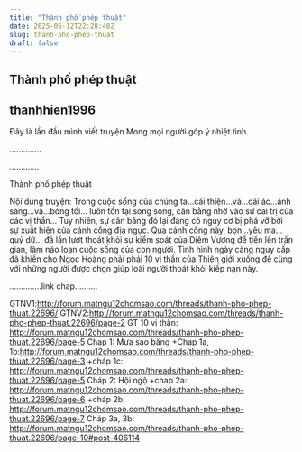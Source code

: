 ```yaml
---
title: "Thành phố phép thuật"
date: 2025-06-12T22:28:48Z
slug: thanh-pho-phep-thuat
draft: false
---
```


## Thành phố phép thuật

## thanhhien1996

Đây là lần đầu mình viết truyện
Mong mọi người góp ý nhiệt tình.
 
 
..............

	
	
.............
 
Thành phố phép thuật
 
 
Nội dung truyện: Trong cuộc sống của chúng ta…cái thiện…và…cái ác…ánh sáng…và…bóng tối… luôn tồn tại song song, cân bằng nhờ vào sự cai trị của các vị thần… Tuy nhiên, sự cân bằng đó lại đang có nguy cơ bị phá vỡ bởi sự xuất hiện của cánh cổng địa ngục. Qua cánh cổng này, bọn…yêu ma…quỷ dữ… đã lần lượt thoát khỏi sự kiểm soát của Diêm Vương để tiến lên trần gian, làm náo loạn cuộc sống của con người. Tình hình ngày càng nguy cấp đã khiến cho Ngọc Hoàng phải phái 10 vị thần của Thiên giới xuống để cùng với những người được chọn giúp loài người thoát khỏi kiếp nạn này.
 
..............link chap..........
 
GTNV1:http://forum.matngu12chomsao.com/threads/thanh-pho-phep-thuat.22696/
GTNV2:http://forum.matngu12chomsao.com/threads/thanh-pho-phep-thuat.22696/page-2
GT 10 vị thần: http://forum.matngu12chomsao.com/threads/thanh-pho-phep-thuat.22696/page-5
Chap 1: Mưa sao băng
+Chap 1a, 1b:http://forum.matngu12chomsao.com/threads/thanh-pho-phep-thuat.22696/page-3
+cháp 1c: http://forum.matngu12chomsao.com/threads/thanh-pho-phep-thuat.22696/page-5
Cháp 2: Hội ngộ
+chap 2a: http://forum.matngu12chomsao.com/threads/thanh-pho-phep-thuat.22696/page-6
+cháp 2b: http://forum.matngu12chomsao.com/threads/thanh-pho-phep-thuat.22696/page-7
Cháp 3a, 3b: http://forum.matngu12chomsao.com/threads/thanh-pho-phep-thuat.22696/page-10#post-406114